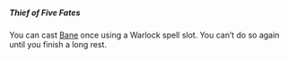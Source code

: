 ##### Thief of Five Fates

You can cast [Bane](#Bane_bane) once using a Warlock spell slot.
You can’t do so again until you finish a long rest.

